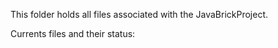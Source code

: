 This folder holds all files associated with the JavaBrickProject.

Currents files and their status:
